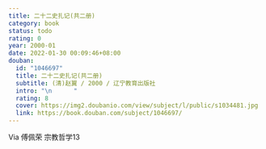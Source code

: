 ```yaml
---
title: 二十二史扎记(共二册)
category: book
status: todo
rating: 0
year: 2000-01
date: 2022-01-30 00:09:46+08:00
douban:
  id: "1046697"
  title: 二十二史扎记(共二册)
  subtitle: (清)赵翼 / 2000 / 辽宁教育出版社
  intro: "\n      "
  rating: 8
  cover: https://img2.doubanio.com/view/subject/l/public/s1034481.jpg
  link: https://book.douban.com/subject/1046697/
---
```


Via 傅佩荣 宗教哲学13 
